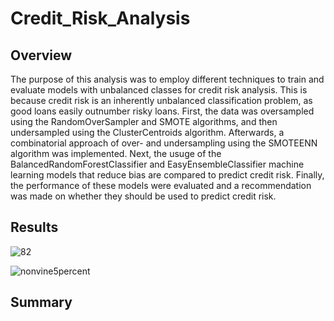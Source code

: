# Credit_Risk_Analysis

## Overview
The purpose of this analysis was to employ different techniques to train and evaluate models with unbalanced classes for credit risk analysis. This is because credit risk is an inherently unbalanced classification problem, as good loans easily outnumber risky loans. First, the data was oversampled using the RandomOverSampler and SMOTE algorithms, and then undersampled using the ClusterCentroids algorithm. Afterwards, a combinatorial approach of over- and undersampling using the SMOTEENN algorithm was implemented. Next, the usuge of the BalancedRandomForestClassifier and EasyEnsembleClassifier machine learning models that reduce bias are compared to predict credit risk. Finally, the performance of these models were evaluated and a recommendation was made on whether they should be used to predict credit risk.

## Results

![82](Resources/82.png)

![nonvine5percent](Resources/nonvine5percent.png)

## Summary
